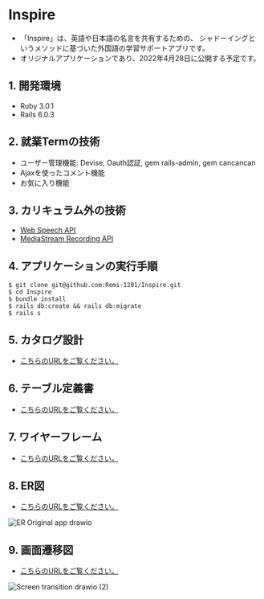 # Inspire
- 「Inspire」は、英語や日本語の名言を共有するための、
シャドーイングというメソッドに基づいた外国語の学習サポートアプリです。
- オリジナルアプリケーションであり、2022年4月28日に公開する予定です。
## 1. 開発環境
- Ruby 3.0.1
- Rails 6.0.3
## 2. 就業Termの技術
- ユーザー管理機能: Devise, Oauth認証, gem rails-admin, gem cancancan
- Ajaxを使ったコメント機能
- お気に入り機能
## 3. カリキュラム外の技術
- [Web Speech API](https://developer.mozilla.org/ja/docs/Web/API/Web_Speech_API)
- [MediaStream Recording API
](https://developer.mozilla.org/ja/docs/Web/API/MediaStream_Recording_API)
## 4. アプリケーションの実行手順
 ```
$ git clone git@github.com:Remi-1201/Inspire.git
$ cd Inspire
$ bundle install
$ rails db:create && rails db:migrate
$ rails s
 ```
## 5. カタログ設計
- [こちらのURLをご覧ください。](https://docs.google.com/spreadsheets/d/1GNTl4DNEhvb2DLouMBOnYZmqTYchVBeJzvau1kHosQY/edit#gid=1338661474)
## 6. テーブル定義書
- [こちらのURLをご覧ください。](https://docs.google.com/spreadsheets/d/1GNTl4DNEhvb2DLouMBOnYZmqTYchVBeJzvau1kHosQY/edit#gid=305853367)
## 7. ワイヤーフレーム
- [こちらのURLをご覧ください。](https://viewer.diagrams.net/?tags=%7B%7D&highlight=0000ff&edit=_blank&layers=1&nav=1&title=WireFrame#Uhttps%3A%2F%2Fdrive.google.com%2Fuc%3Fid%3D1cUUxcpzP1dtCMI-k7bq6wuyc1JHNxaus%26export%3Ddownload)
## 8. ER図
- [こちらのURLをご覧ください。](https://viewer.diagrams.net/?tags=%7B%7D&highlight=0000ff&edit=_blank&layers=1&nav=1&title=ER%20Original%20app#Uhttps%3A%2F%2Fdrive.google.com%2Fuc%3Fid%3D1aX4atW1n96IQXvBbuZ6wfXlapIzF23Xa%26export%3Ddownload)

![ER Original app drawio](https://user-images.githubusercontent.com/97021497/163712667-8da98d9a-dcf7-442c-9530-d3261cbe4e1f.png)

## 9. 画面遷移図
- [こちらのURLをご覧ください。](https://viewer.diagrams.net/?tags=%7B%7D&highlight=0000ff&edit=_blank&layers=1&nav=1&title=Screen%20transition.drawio#Uhttps%3A%2F%2Fdrive.google.com%2Fuc%3Fid%3D1QocrwVhzZFXcjohijY77hXFF1Rsk_I3t%26export%3Ddownload)

![Screen transition drawio (2)](https://user-images.githubusercontent.com/97021497/160573694-5f5267c6-3ec9-4d21-b757-2bb688752d4a.png)
